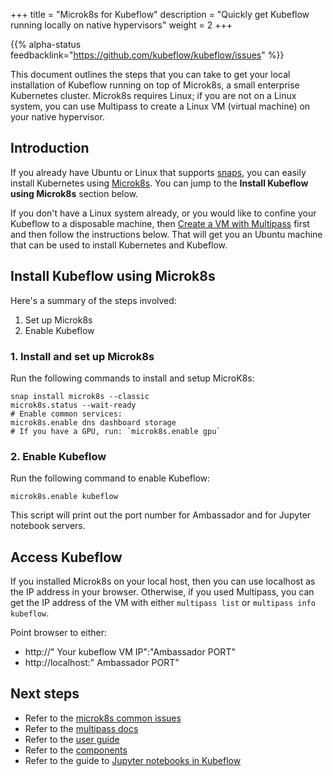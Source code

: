 +++
title = "Microk8s for Kubeflow"
description = "Quickly get Kubeflow running locally on native hypervisors"
weight = 2
+++

{{% alpha-status 
  feedbacklink="https://github.com/kubeflow/kubeflow/issues" %}}

This document outlines the steps that you can take to get your local installation of Kubeflow running on top of Microk8s, a small enterprise Kubernetes cluster. Microk8s requires Linux; if you are not on a Linux system, you can use Multipass to create a Linux VM (virtual machine) on your native hypervisor.

## Introduction

If you already have Ubuntu or Linux that supports [snaps](https://snapcraft.io/), you can easily install Kubernetes using [Microk8s](https://microk8s.io/). You can jump to the **Install Kubeflow using Microk8s** section below.

If you don't have a Linux system already, or you would like to confine your Kubeflow to a disposable machine, then [Create a VM with Multipass](https://multipass.run/) first and then follow the instructions below. That will get you an Ubuntu machine that can be used to install Kubernetes and Kubeflow.

## Install Kubeflow using Microk8s

Here's a summary of the steps involved:

1. Set up Microk8s
2. Enable Kubeflow

### 1. Install and set up Microk8s

Run the following commands to install and setup MicroK8s:

```
snap install microk8s --classic
microk8s.status --wait-ready
# Enable common services:
microk8s.enable dns dashboard storage
# If you have a GPU, run: `microk8s.enable gpu`
```

### 2. Enable Kubeflow

Run the following command to enable Kubeflow:

```
microk8s.enable kubeflow
```

This script will print out the port number for Ambassador and for Jupyter notebook 
servers.


## Access Kubeflow

If you installed Microk8s on your local host, then you can use localhost as the IP address in your browser. Otherwise, if you used Multipass, you can get the IP address of the VM with either `multipass list` or `multipass info kubeflow`.

Point browser to either:
- http://" Your kubeflow VM IP":"Ambassador PORT"
- http://localhost:" Ambassador PORT"

## Next steps

* Refer to the [microk8s common issues](https://microk8s.io/docs/troubleshooting)
* Refer to the [multipass docs](https://multipass.run/docs)
* Refer to the [user guide](/docs/)
* Refer to the [components](/docs/components/)
* Refer to the guide to [Jupyter notebooks in Kubeflow](/docs/notebooks/)
